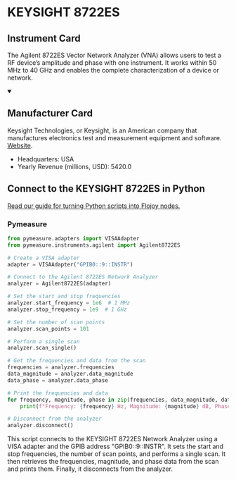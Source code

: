 
# KEYSIGHT 8722ES 

## Instrument Card

The Agilent 8722ES Vector Network Analyzer (VNA) allows users to test a RF device’s amplitude and phase with one instrument. It works within 50 MHz to 40 GHz and enables the complete characterization of a device or network.

<details open>
<summary><h2>Manufacturer Card</h2></summary>
Keysight Technologies, or Keysight, is an American company that manufactures electronics test and measurement equipment and software. <a href=https://www.keysight.com/us/en/home.html>Website</a>.
<br>
<ul>
  <li>Headquarters: USA</li>
  <li>Yearly Revenue (millions, USD): 5420.0</li>
</ul>
</details>

## Connect to the KEYSIGHT 8722ES  in Python

[Read our guide for turning Python scripts into Flojoy nodes.](https://docs.flojoy.ai/custom-nodes/creating-custom-node/)


### Pymeasure


```python
from pymeasure.adapters import VISAAdapter
from pymeasure.instruments.agilent import Agilent8722ES

# Create a VISA adapter
adapter = VISAAdapter("GPIB0::9::INSTR")

# Connect to the Agilent 8722ES Network Analyzer
analyzer = Agilent8722ES(adapter)

# Set the start and stop frequencies
analyzer.start_frequency = 1e6  # 1 MHz
analyzer.stop_frequency = 1e9  # 1 GHz

# Set the number of scan points
analyzer.scan_points = 101

# Perform a single scan
analyzer.scan_single()

# Get the frequencies and data from the scan
frequencies = analyzer.frequencies
data_magnitude = analyzer.data_magnitude
data_phase = analyzer.data_phase

# Print the frequencies and data
for frequency, magnitude, phase in zip(frequencies, data_magnitude, data_phase):
    print(f"Frequency: {frequency} Hz, Magnitude: {magnitude} dB, Phase: {phase} degrees")

# Disconnect from the analyzer
analyzer.disconnect()
```

This script connects to the KEYSIGHT 8722ES Network Analyzer using a VISA adapter and the GPIB address "GPIB0::9::INSTR". It sets the start and stop frequencies, the number of scan points, and performs a single scan. It then retrieves the frequencies, magnitude, and phase data from the scan and prints them. Finally, it disconnects from the analyzer.

